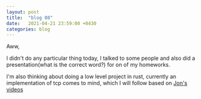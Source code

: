 ```yaml
---
layout: post
title:  "blog 08"
date:   2021-04-21 23:59:00 +0430
categories: blog
---
```


Aww,

I didn't do any particular thing today, I talked to some people and also
did a presentation(what is the correct word?) for on of my homeworks.

I'm also thinking about doing a low level project in rust, currently 
an implementation of tcp comes to mind, which I will follow based on
[Jon's videos](https://www.youtube.com/watch?v=bzja9fQWzdA&t=6435s)
